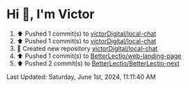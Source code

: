 <h1>Hi 👋, I'm Victor </h1>

<!--RECENT_ACTIVITY:start-->
1. ⬆️ Pushed 1 commit(s) to [victorDigital/local-chat](https://github.com/victorDigital/local-chat)<br>
2. ⬆️ Pushed 1 commit(s) to [victorDigital/local-chat](https://github.com/victorDigital/local-chat)<br>
3. 📔 Created new repository [victorDigital/local-chat](https://github.com/victorDigital/local-chat)<br>
4. ⬆️ Pushed 1 commit(s) to [BetterLectio/web-landing-page](https://github.com/BetterLectio/web-landing-page)<br>
5. ⬆️ Pushed 2 commit(s) to [BetterLectio/BetterLectio-next](https://github.com/BetterLectio/BetterLectio-next)<br>
<!--RECENT_ACTIVITY:end-->

<!--RECENT_ACTIVITY:last_update-->
Last Updated: Saturday, June 1st, 2024, 11:11:40 AM
<!--RECENT_ACTIVITY:last_update_end-->
